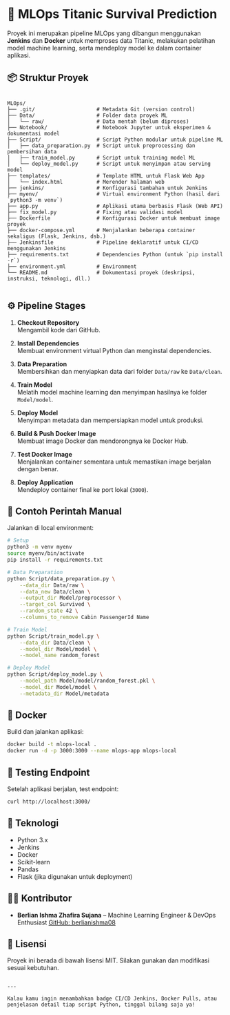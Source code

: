 # 🚀 MLOps Titanic Survival Prediction

Proyek ini merupakan pipeline MLOps yang dibangun menggunakan **Jenkins** dan **Docker** untuk memproses data Titanic, melakukan pelatihan model machine learning, serta mendeploy model ke dalam container aplikasi.

## 📦 Struktur Proyek

```

MLOps/
├── .git/                    # Metadata Git (version control)
├── Data/                    # Folder data proyek ML
│   └── raw/                 # Data mentah (belum diproses)
├── Notebook/                # Notebook Jupyter untuk eksperimen & dokumentasi model
├── Script/                  # Script Python modular untuk pipeline ML
│   ├── data_preparation.py  # Script untuk preprocessing dan pembersihan data
│   ├── train_model.py       # Script untuk training model ML
│   └── deploy_model.py      # Script untuk menyimpan atau serving model
├── templates/               # Template HTML untuk Flask Web App
│   └── index.html           # Merender halaman web
├── jenkins/                 # Konfigurasi tambahan untuk Jenkins
├── myenv/                   # Virtual environment Python (hasil dari `python3 -m venv`)
├── app.py                   # Aplikasi utama berbasis Flask (Web API)
├── fix_model.py             # Fixing atau validasi model
├── Dockerfile               # Konfigurasi Docker untuk membuat image proyek
├── docker-compose.yml       # Menjalankan beberapa container sekaligus (Flask, Jenkins, dsb.)
├── Jenkinsfile              # Pipeline deklaratif untuk CI/CD menggunakan Jenkins
├── requirements.txt         # Dependencies Python (untuk `pip install -r`)
├── environment.yml          # Environment 
└── README.md                # Dokumentasi proyek (deskripsi, instruksi, teknologi, dll.)


````

## ⚙️ Pipeline Stages

1. **Checkout Repository**  
   Mengambil kode dari GitHub.

2. **Install Dependencies**  
   Membuat environment virtual Python dan menginstal dependencies.

3. **Data Preparation**  
   Membersihkan dan menyiapkan data dari folder `Data/raw` ke `Data/clean`.

4. **Train Model**  
   Melatih model machine learning dan menyimpan hasilnya ke folder `Model/model`.

5. **Deploy Model**  
   Menyimpan metadata dan mempersiapkan model untuk produksi.

6. **Build & Push Docker Image**  
   Membuat image Docker dan mendorongnya ke Docker Hub.

7. **Test Docker Image**  
   Menjalankan container sementara untuk memastikan image berjalan dengan benar.

8. **Deploy Application**  
   Mendeploy container final ke port lokal (`3000`).

## 📂 Contoh Perintah Manual

Jalankan di local environment:

```bash
# Setup
python3 -m venv myenv
source myenv/bin/activate
pip install -r requirements.txt

# Data Preparation
python Script/data_preparation.py \
    --data_dir Data/raw \
    --data_new Data/clean \
    --output_dir Model/preprocessor \
    --target_col Survived \
    --random_state 42 \
    --columns_to_remove Cabin PassengerId Name

# Train Model
python Script/train_model.py \
    --data_dir Data/clean \
    --model_dir Model/model \
    --model_name random_forest

# Deploy Model
python Script/deploy_model.py \
    --model_path Model/model/random_forest.pkl \
    --model_dir Model/model \
    --metadata_dir Model/metadata
````

## 🐳 Docker

Build dan jalankan aplikasi:

```bash
docker build -t mlops-local .
docker run -d -p 3000:3000 --name mlops-app mlops-local
```

## 🧪 Testing Endpoint

Setelah aplikasi berjalan, test endpoint:

```bash
curl http://localhost:3000/
```

## 📌 Teknologi

* Python 3.x
* Jenkins
* Docker
* Scikit-learn
* Pandas
* Flask (jika digunakan untuk deployment)

## 👩‍💻 Kontributor

* **Berlian Ishma Zhafira Sujana** – Machine Learning Engineer & DevOps Enthusiast
  [GitHub: berlianishma08](https://github.com/berlianishma08)

## 📄 Lisensi

Proyek ini berada di bawah lisensi MIT. Silakan gunakan dan modifikasi sesuai kebutuhan.

```

---

Kalau kamu ingin menambahkan badge CI/CD Jenkins, Docker Pulls, atau penjelasan detail tiap script Python, tinggal bilang saja ya!
```
